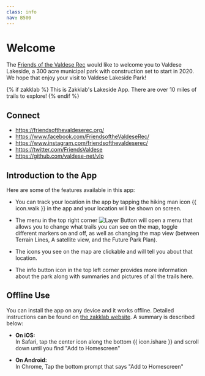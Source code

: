 ```yaml
---
class: info
nav: B500
---
```


# Welcome

The [Friends of the Valdese Rec][link-fvr] would like to welcome you to Valdese Lakeside, a 300 acre municipal park with construction set
to start in 2020. We hope that enjoy your visit to Valdese Lakeside Park!

{% if zakklab %}
This is Zakklab's Lakeside App. There are over 10 miles of trails to explore!
{% endif %}

## Connect

- https://friendsofthevaldeserec.org/
- https://www.facebook.com/FriendsoftheValdeseRec/
- https://www.instagram.com/friendsofthevaldeserec/
- https://twitter.com/FriendsValdese
- https://github.com/valdese-net/vlp


## Introduction to the App

Here are some of the features available in this app:

- You can track your location in the app by tapping the hiking man icon {{ icon.walk }}
in the app and your location will be shown on screen.

- The menu in the top right corner ![Layer Button][img-layerbtn] will open a menu that allows you to
change what trails you can see on the map, toggle different markers on and off, as well as changing
the map view (between Terrain Lines, A satellite view, and the Future Park Plan).

- The icons you see on the map are clickable and will tell you about that location.

- The info button icon in the top left corner provides more information about the park
along with summaries and pictures of all the trails here.

## Offline Use

You can install the app on any device and it works offline. Detailed instructions can be found
on [the zakklab website][link-zakklab]. A summary is described below:

- **On iOS:**\
In Safari, tap the center icon along the bottom {{ icon.ishare }}
and scroll down until you find "Add to Homescreen"

- **On Android:**\
In Chrome, Tap the bottom prompt that says "Add to Homescreen"

[img-layerbtn]: ~leaflet/dist/images/layers.png#inline
[link-fvr]: https://friendsofthevaldeserec.org
[link-zakklab]: https://zakklab.valdese.info/vlp/smart-install/
